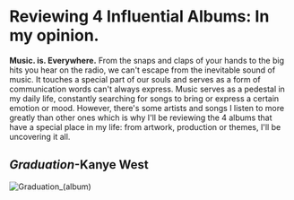 # Reviewing 4 Influential Albums: In my opinion.
**Music. is. Everywhere.** From the snaps and claps of your hands to the big hits you hear on the radio, we can't escape from the inevitable sound of music. It touches a special part of our souls and serves as a form of communication words can't always express.
Music serves as a pedestal in my daily life, constantly searching for songs to bring or express a certain emotion or mood. However, there's some artists and songs I listen to more greatly than other ones which is why I'll be reviewing the 4 albums that have a special place in my life: from artwork, production or themes, I'll be uncovering it all.
## _Graduation_-Kanye West
![Graduation_(album)](https://user-images.githubusercontent.com/114502968/193072097-6393e7a1-e000-46c9-8698-3d42c6f8f260.jpg)

